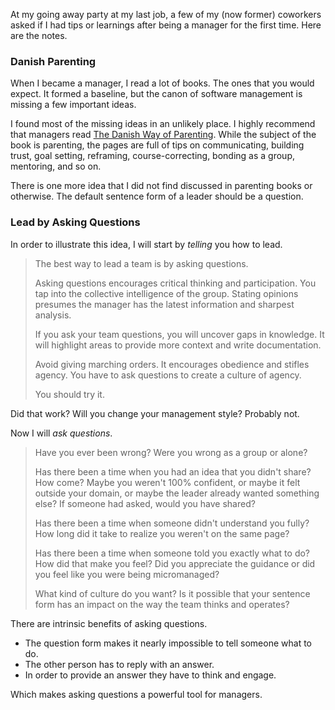 At my going away party at my last job, a few of my (now former) coworkers asked if I had tips or learnings after being a manager for the first time. Here are the notes.

### Danish Parenting

When I became a manager, I read a lot of books. The ones that you would expect. It formed a baseline, but the canon of software management is missing a few important ideas.

I found most of the missing ideas in an unlikely place. I highly recommend that managers read [The Danish Way of Parenting](https://thedanishway.com/). While the subject of the book is parenting, the pages are full of tips on communicating, building trust, goal setting, reframing, course-correcting, bonding as a group, mentoring, and so on.

There is one more idea that I did not find discussed in parenting books or otherwise. The default sentence form of a leader should be a question.

### Lead by Asking Questions

In order to illustrate this idea, I will start by _telling_ you how to lead.

> The best way to lead a team is by asking questions.
>
> Asking questions encourages critical thinking and participation. You tap into the collective intelligence of the group. Stating opinions presumes the manager has the latest information and sharpest analysis.
>
> If you ask your team questions, you will uncover gaps in knowledge. It will highlight areas to provide more context and write documentation.
>
> Avoid giving marching orders. It encourages obedience and stifles agency. You have to ask questions to create a culture of agency.
>
> You should try it.

Did that work? Will you change your management style? Probably not.

Now I will _ask questions_.

> Have you ever been wrong? Were you wrong as a group or alone?
>
> Has there been a time when you had an idea that you didn't share? How come? Maybe you weren't 100% confident, or maybe it felt outside your domain, or maybe the leader already wanted something else? If someone had asked, would you have shared?
>
> Has there been a time when someone didn't understand you fully? How long did it take to realize you weren't on the same page?
>
> Has there been a time when someone told you exactly what to do? How did that make you feel? Did you appreciate the guidance or did you feel like you were being micromanaged?
>
> What kind of culture do you want? Is it possible that your sentence form has an impact on the way the team thinks and operates?

There are intrinsic benefits of asking questions.

- The question form makes it nearly impossible to tell someone what to do.
- The other person has to reply with an answer.
- In order to provide an answer they have to think and engage.

Which makes asking questions a powerful tool for managers.
